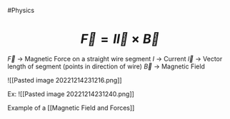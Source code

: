 #Physics 
# $$\vec F = I\vec l \times \vec B $$
$\vec F$ → Magnetic Force on a straight wire segment
$I$ → Current
$\vec l$ → Vector length of segment (points in direction of wire)
$\vec B$ → Magnetic Field

![[Pasted image 20221214231216.png]]

Ex:
![[Pasted image 20221214231240.png]]

Example of a [[Magnetic Field and Forces]]